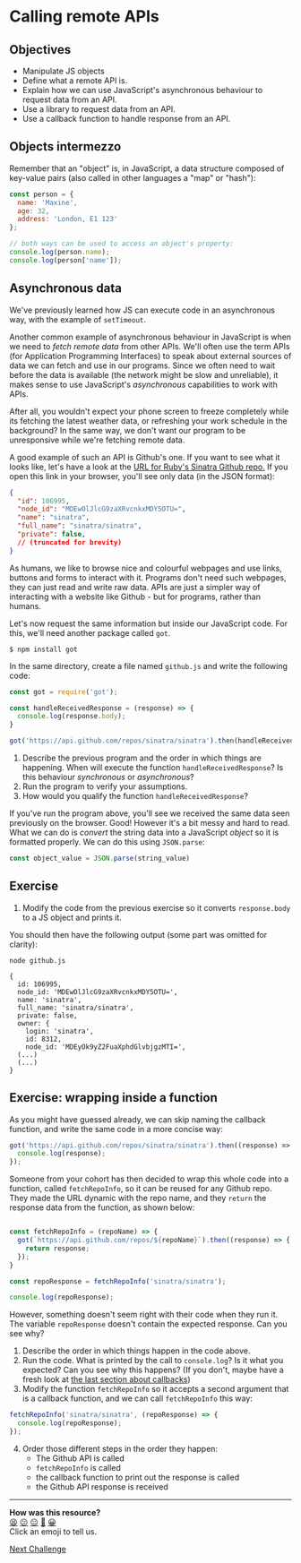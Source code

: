 # Calling remote APIs

## Objectives

 * Manipulate JS objects
 * Define what a remote API is.
 * Explain how we can use JavaScript's asynchronous behaviour to request data from an API.
 * Use a library to request data from an API.
 * Use a callback function to handle response from an API.

## Objects intermezzo

Remember that an "object" is, in JavaScript, a data structure composed of key-value pairs (also called in other languages a "map" or "hash"):

```javascript
const person = {
  name: 'Maxine',
  age: 32,
  address: 'London, E1 123'
};

// both ways can be used to access an object's property:
console.log(person.name);
console.log(person['name']);
```

## Asynchronous data

We've previously learned how JS can execute code in an asynchronous way, with the example of `setTimeout`.

Another common example of asynchronous behaviour in JavaScript is when we need to *fetch remote data* from other APIs. We'll often use the term APIs (for Application Programming Interfaces) to speak about external sources of data we can fetch and use in our programs. Since we often need to wait before the data is available (the network might be slow and unreliable), it makes sense to use JavaScript's *asynchronous* capabilities to work with APIs.

After all, you wouldn't expect your phone screen to freeze completely while its fetching the latest weather data, or refreshing your work schedule in the background? In the same way, we don't want our program to be unresponsive while we're fetching remote data. 

A good example of such an API is Github's one. If you want to see what it looks like, let's have a look at the [URL for Ruby's Sinatra Github repo.](https://api.github.com/repos/sinatra/sinatra) If you open this link in your browser, you'll see only data (in the JSON format):

```json
{
  "id": 106995,
  "node_id": "MDEwOlJlcG9zaXRvcnkxMDY5OTU=",
  "name": "sinatra",
  "full_name": "sinatra/sinatra",
  "private": false,
  // (truncated for brevity)
}
```

As humans, we like to browse nice and colourful webpages and use links, buttons and forms to interact with it. Programs don't need such webpages, they can just read and write raw data. APIs are just a simpler way of interacting with a website like Github - but for programs, rather than humans.

Let's now request the same information but inside our JavaScript code. For this, we'll need another package called `got`.

```
$ npm install got
```

In the same directory, create a file named `github.js` and write the following code:

```javascript
const got = require('got');

const handleReceivedResponse = (response) => {
  console.log(response.body);
}

got('https://api.github.com/repos/sinatra/sinatra').then(handleReceivedResponse);
```

1. Describe the previous program and the order in which things are happening. When will execute the function `handleReceivedResponse`? Is this behaviour *synchronous* or *asynchronous*?
2. Run the program to verify your assumptions. 
3. How would you qualify the function `handleReceivedResponse`?

If you've run the program above, you'll see we received the same data seen previously on the browser. Good! However it's a bit messy and hard to read. What we can do is *convert* the string data into a JavaScript *object* so it is formatted properly. We can do this using `JSON.parse`:

```javascript
const object_value = JSON.parse(string_value)
```

## Exercise 

1. Modify the code from the previous exercise so it converts `response.body` to a JS object and prints it.

You should then have the following output (some part was omitted for clarity):

```
node github.js

{
  id: 106995,
  node_id: 'MDEwOlJlcG9zaXRvcnkxMDY5OTU=',
  name: 'sinatra',
  full_name: 'sinatra/sinatra',
  private: false,
  owner: {
    login: 'sinatra',
    id: 8312,
    node_id: 'MDEyOk9yZ2FuaXphdGlvbjgzMTI=',
  (...)
  (...)
}
```

## Exercise: wrapping inside a function

As you might have guessed already, we can skip naming the callback function, and write the same code in a more concise way:

```javascript
got('https://api.github.com/repos/sinatra/sinatra').then((response) => {
  console.log(response);
});
```

Someone from your cohort has then decided to wrap this whole code into a function,  called `fetchRepoInfo`, so it can be reused for any Github repo. They made the URL dynamic with the repo name, and they `return` the response data from the function, as shown below:
```javascript

const fetchRepoInfo = (repoName) => {
  got(`https://api.github.com/repos/${repoName}`).then((response) => {
    return response;
  });
}

const repoResponse = fetchRepoInfo('sinatra/sinatra');

console.log(repoResponse);
```

However, something doesn't seem right with their code when they run it. The variable `repoResponse` doesn't contain the expected response. Can you see why?

1. Describe the order in which things happen in the code above.
2. Run the code. What is printed by the call to `console.log`? Is it what you expected? Can you see why this happens? (If you don't, maybe have a fresh look at [the last section about callbacks](6-async.md))
3. Modify the function `fetchRepoInfo` so it accepts a second argument that is a callback function, and we can call `fetchRepoInfo` this way:

```javascript
fetchRepoInfo('sinatra/sinatra', (repoResponse) => {
  console.log(repoResponse);
});
```

4. Order those different steps in the order they happen:
    * The Github API is called
    * `fetchRepoInfo` is called
    * the callback function to print out the response is called
    * the Github API response is received
  


<!-- BEGIN GENERATED SECTION DO NOT EDIT -->

---

**How was this resource?**  
[😫](https://airtable.com/shrUJ3t7KLMqVRFKR?prefill_Repository=makersacademy/javascript-fundamentals&prefill_File=contents/10_calling_apis.md&prefill_Sentiment=😫) [😕](https://airtable.com/shrUJ3t7KLMqVRFKR?prefill_Repository=makersacademy/javascript-fundamentals&prefill_File=contents/10_calling_apis.md&prefill_Sentiment=😕) [😐](https://airtable.com/shrUJ3t7KLMqVRFKR?prefill_Repository=makersacademy/javascript-fundamentals&prefill_File=contents/10_calling_apis.md&prefill_Sentiment=😐) [🙂](https://airtable.com/shrUJ3t7KLMqVRFKR?prefill_Repository=makersacademy/javascript-fundamentals&prefill_File=contents/10_calling_apis.md&prefill_Sentiment=🙂) [😀](https://airtable.com/shrUJ3t7KLMqVRFKR?prefill_Repository=makersacademy/javascript-fundamentals&prefill_File=contents/10_calling_apis.md&prefill_Sentiment=😀)  
Click an emoji to tell us.

<!-- END GENERATED SECTION DO NOT EDIT -->


[Next Challenge](11_weather_api.md)